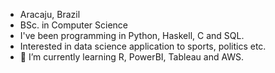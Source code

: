 * Aracaju, Brazil
* BSc. in Computer Science
* I've been programming in Python, Haskell, C and SQL.
* Interested in data science application to sports, politics etc.
* 🌱 I’m currently learning R, PowerBI, Tableau and AWS.

<!---
Pedro-V/Pedro-V is a ✨ special ✨ repository because its `README.md` (this file) appears on your GitHub profile.
You can click the Preview link to take a look at your changes.
--->
